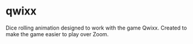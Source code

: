 # qwixx
Dice rolling animation designed to work with the game Qwixx. Created to make the game easier to play over Zoom. 
